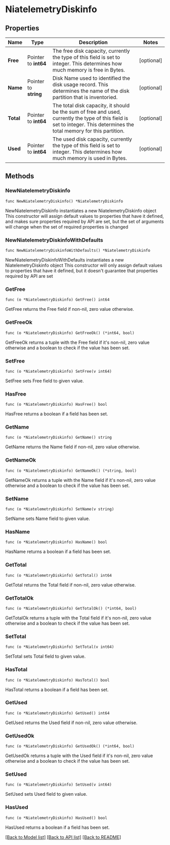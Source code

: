# NiatelemetryDiskinfo

## Properties

Name | Type | Description | Notes
------------ | ------------- | ------------- | -------------
**Free** | Pointer to **int64** | The free disk capacity, currently the type of this field is set to integer. This determines how much memory is free in Bytes. | [optional] 
**Name** | Pointer to **string** | Disk Name used to identified the disk usage record. This determines the name of the disk partition that is inventoried. | [optional] 
**Total** | Pointer to **int64** | The total disk capacity, it should be the sum of free and used, currently the type of this field is set to integer. This determines the total memory for this partition. | [optional] 
**Used** | Pointer to **int64** | The used disk capacity, currently the type of this field is set to integer. This determines how much memory is used in Bytes. | [optional] 

## Methods

### NewNiatelemetryDiskinfo

`func NewNiatelemetryDiskinfo() *NiatelemetryDiskinfo`

NewNiatelemetryDiskinfo instantiates a new NiatelemetryDiskinfo object
This constructor will assign default values to properties that have it defined,
and makes sure properties required by API are set, but the set of arguments
will change when the set of required properties is changed

### NewNiatelemetryDiskinfoWithDefaults

`func NewNiatelemetryDiskinfoWithDefaults() *NiatelemetryDiskinfo`

NewNiatelemetryDiskinfoWithDefaults instantiates a new NiatelemetryDiskinfo object
This constructor will only assign default values to properties that have it defined,
but it doesn't guarantee that properties required by API are set

### GetFree

`func (o *NiatelemetryDiskinfo) GetFree() int64`

GetFree returns the Free field if non-nil, zero value otherwise.

### GetFreeOk

`func (o *NiatelemetryDiskinfo) GetFreeOk() (*int64, bool)`

GetFreeOk returns a tuple with the Free field if it's non-nil, zero value otherwise
and a boolean to check if the value has been set.

### SetFree

`func (o *NiatelemetryDiskinfo) SetFree(v int64)`

SetFree sets Free field to given value.

### HasFree

`func (o *NiatelemetryDiskinfo) HasFree() bool`

HasFree returns a boolean if a field has been set.

### GetName

`func (o *NiatelemetryDiskinfo) GetName() string`

GetName returns the Name field if non-nil, zero value otherwise.

### GetNameOk

`func (o *NiatelemetryDiskinfo) GetNameOk() (*string, bool)`

GetNameOk returns a tuple with the Name field if it's non-nil, zero value otherwise
and a boolean to check if the value has been set.

### SetName

`func (o *NiatelemetryDiskinfo) SetName(v string)`

SetName sets Name field to given value.

### HasName

`func (o *NiatelemetryDiskinfo) HasName() bool`

HasName returns a boolean if a field has been set.

### GetTotal

`func (o *NiatelemetryDiskinfo) GetTotal() int64`

GetTotal returns the Total field if non-nil, zero value otherwise.

### GetTotalOk

`func (o *NiatelemetryDiskinfo) GetTotalOk() (*int64, bool)`

GetTotalOk returns a tuple with the Total field if it's non-nil, zero value otherwise
and a boolean to check if the value has been set.

### SetTotal

`func (o *NiatelemetryDiskinfo) SetTotal(v int64)`

SetTotal sets Total field to given value.

### HasTotal

`func (o *NiatelemetryDiskinfo) HasTotal() bool`

HasTotal returns a boolean if a field has been set.

### GetUsed

`func (o *NiatelemetryDiskinfo) GetUsed() int64`

GetUsed returns the Used field if non-nil, zero value otherwise.

### GetUsedOk

`func (o *NiatelemetryDiskinfo) GetUsedOk() (*int64, bool)`

GetUsedOk returns a tuple with the Used field if it's non-nil, zero value otherwise
and a boolean to check if the value has been set.

### SetUsed

`func (o *NiatelemetryDiskinfo) SetUsed(v int64)`

SetUsed sets Used field to given value.

### HasUsed

`func (o *NiatelemetryDiskinfo) HasUsed() bool`

HasUsed returns a boolean if a field has been set.


[[Back to Model list]](../README.md#documentation-for-models) [[Back to API list]](../README.md#documentation-for-api-endpoints) [[Back to README]](../README.md)


